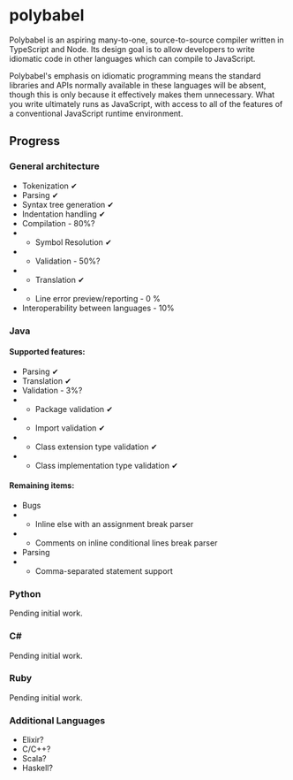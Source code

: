 # polybabel

Polybabel is an aspiring many-to-one, source-to-source compiler written in TypeScript and Node. Its design goal is to allow developers to write idiomatic code in other languages which can compile to JavaScript.

Polybabel's emphasis on idiomatic programming means the standard libraries and APIs normally available in these languages will be absent, though this is only because it effectively makes them unnecessary. What you write ultimately runs as JavaScript, with access to all of the features of a conventional JavaScript runtime environment.

## Progress

### General architecture

* Tokenization ✔
* Parsing ✔
* Syntax tree generation ✔
* Indentation handling ✔
* Compilation - 80%?
* * Symbol Resolution ✔
* * Validation - 50%?
* * Translation ✔
* * Line error preview/reporting - 0 %
* Interoperability between languages - 10%

### Java
#### Supported features:
* Parsing ✔
* Translation ✔
* Validation - 3%?
* * Package validation ✔
* * Import validation ✔
* * Class extension type validation ✔
* * Class implementation type validation ✔
#### Remaining items:
* Bugs
* * Inline else with an assignment break parser
* * Comments on inline conditional lines break parser
* Parsing
* * Comma-separated statement support

### Python
Pending initial work.

### C#
Pending initial work.

### Ruby
Pending initial work.

### Additional Languages
* Elixir?
* C/C++?
* Scala?
* Haskell?